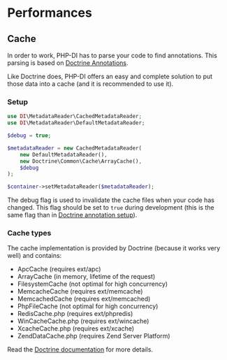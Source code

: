 # Performances

## Cache

In order to work, PHP-DI has to parse your code to find annotations. This parsing is based on
[Doctrine Annotations](http://docs.doctrine-project.org/projects/doctrine-common/en/latest/reference/annotations.html).

Like Doctrine does, PHP-DI offers an easy and complete solution to put those data into a cache
(and it is recommended to use it).

### Setup

```php
use DI\MetadataReader\CachedMetadataReader;
use DI\MetadataReader\DefaultMetadataReader;

$debug = true;

$metadataReader = new CachedMetadataReader(
	new DefaultMetadataReader(),
	new Doctrine\Common\Cache\ArrayCache(),
	$debug
);

$container->setMetadataReader($metadataReader);
```

The debug flag is used to invalidate the cache files when your code has changed.
This flag should be set to `true` during development (this is the same flag than in
[Doctrine annotation setup](http://docs.doctrine-project.org/projects/doctrine-common/en/latest/reference/annotations.html#setup-and-configuration)).

### Cache types

The cache implementation is provided by Doctrine (because it works very well) and contains:

- ApcCache (requires ext/apc)
- ArrayCache (in memory, lifetime of the request)
- FilesystemCache (not optimal for high concurrency)
- MemcacheCache (requires ext/memcache)
- MemcachedCache (requires ext/memcached)
- PhpFileCache (not optimal for high concurrency)
- RedisCache.php (requires ext/phpredis)
- WinCacheCache.php (requires ext/wincache)
- XcacheCache.php (requires ext/xcache)
- ZendDataCache.php (requires Zend Server Platform)

Read the [Doctrine documentation](http://docs.doctrine-project.org/projects/doctrine-common/en/latest/reference/caching.html)
for more details.
